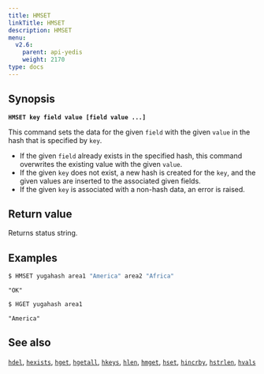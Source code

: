 ```yaml
---
title: HMSET
linkTitle: HMSET
description: HMSET
menu:
  v2.6:
    parent: api-yedis
    weight: 2170
type: docs
---
```


## Synopsis

**`HMSET key field value [field value ...]`**

This command sets the data for the given `field` with the given `value` in the hash that is specified by `key`.

- If the given `field` already exists in the specified hash, this command overwrites the existing value with the given `value`.
- If the given `key` does not exist, a new hash is created for the `key`, and the given values are inserted to the associated given fields.
- If the given `key` is associated with a non-hash data, an error is raised.

## Return value

Returns status string.

## Examples

```sh
$ HMSET yugahash area1 "America" area2 "Africa"
```

```
"OK"
```

```sh
$ HGET yugahash area1
```

```
"America"
```

## See also

[`hdel`](../hdel/), [`hexists`](../hexists/), [`hget`](../hget/), [`hgetall`](../hgetall/), [`hkeys`](../hkeys/), [`hlen`](../hlen/), [`hmget`](../hmget/), [`hset`](../hset/), [`hincrby`](../hincrby/), [`hstrlen`](../hstrlen/), [`hvals`](../hvals/)

